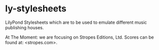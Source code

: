 ly-stylesheets
==============

LilyPond Stylesheets which are to be used to emulate different music publishing houses.

At The Moment: we are focusing on Stropes Editions, Ltd.  Scores can be found
at: <stropes.com>.
